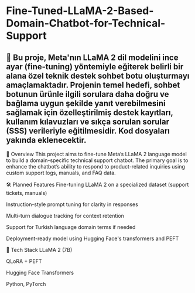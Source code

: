 # Fine-Tuned-LLaMA-2-Based-Domain-Chatbot-for-Technical-Support
## 📌 Bu proje, Meta'nın LLaMA 2 dil modelini ince ayar (fine-tuning) yöntemiyle eğiterek belirli bir alana özel teknik destek sohbet botu oluşturmayı amaçlamaktadır. Projenin temel hedefi, sohbet botunun ürünle ilgili sorulara daha doğru ve bağlama uygun şekilde yanıt verebilmesini sağlamak için özelleştirilmiş destek kayıtları, kullanım kılavuzları ve sıkça sorulan sorular (SSS) verileriyle eğitilmesidir. Kod dosyaları yakında eklenecektir.

📌 Overview
This project aims to fine-tune Meta’s LLaMA 2 language model to build a domain-specific technical support chatbot. The primary goal is to enhance the chatbot’s ability to respond to product-related inquiries using custom support logs, manuals, and FAQ data.

🛠 Planned Features
Fine-tuning LLaMA 2 on a specialized dataset (support tickets, manuals)

Instruction-style prompt tuning for clarity in responses

Multi-turn dialogue tracking for context retention

Support for Turkish language domain terms if needed

Deployment-ready model using Hugging Face's transformers and PEFT

🔧 Tech Stack
LLaMA 2 (7B)

QLoRA + PEFT

Hugging Face Transformers

Python, PyTorch
